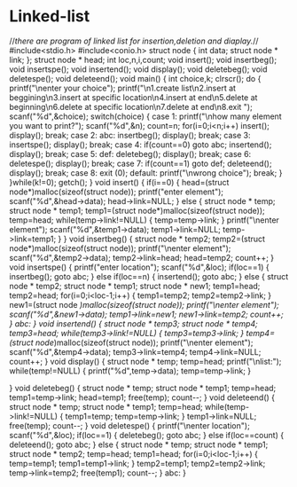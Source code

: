 # Linked-list
//*there are program of linked list for insertion,deletion and diaplay.*//
#include<stdio.h>
#include<conio.h>
struct node
{
	int data;
	struct node * link;
};
struct node * head;
int loc,n,i,count;
void insert();
void insertbeg();
void insertspe();
void insertend();
void display();
void deletebeg();
void deletespe();
void deleteend();
void main()
{
	int choice,k;
	clrscr();
	do
	{
	printf("\nenter your choice");
	printf("\n1.create list\n2.insert at beggining\n3.insert at specific location\n4.insert at end\n5.delete at beginning\n6.delete at specific location\n7.delete at end\n8.exit ");
	scanf("%d",&choice);
	switch(choice)
	{
		case 1:
			printf("\nhow many element you want to print?");
			scanf("%d",&n);
			count=n;
			for(i=0;i<n;i++)
			insert();
			display();
			break;
		case 2:
			abc:
			insertbeg();
			display();
			break;
		case 3:
			insertspe();
			display();
			break;
		case 4:
			if(count==0)
				goto abc;
			insertend();
			display();
			break;
		case 5:
			def:
			deletebeg();
			display();
			break;
		case 6:
			deletespe();
			display();
			break;
		case 7:
			if(count==1)
			goto def;
			deleteend();
			display();
			break;
		case 8:
			exit (0);
		default:
			printf("\nwrong choice");
			break;
	}
	}while(k!=0);
	getch();
}
void insert()
{
	if(i==0)
	{
		head=(struct node*)malloc(sizeof(struct node));
		printf("enter element");
		scanf("%d",&head->data);
		head->link=NULL;
	}
	else
	{
		struct node * temp;
		struct node * temp1;
		temp1=(struct node*)malloc(sizeof(struct node));
		temp=head;
		while(temp->link!=NULL)
		{
			temp=temp->link;
		}
		printf("\nenter element");
		scanf("%d",&temp1->data);
		temp1->link=NULL;
		temp->link=temp1;
	}
}
void insertbeg()
{
		struct node * temp2;
		temp2=(struct node*)malloc(sizeof(struct node));
		printf("\nenter element");
		scanf("%d",&temp2->data);
		temp2->link=head;
		head=temp2;
		count++;
}
void insertspe()
{
	printf("enter location");
	scanf("%d",&loc);
	if(loc==1)
	{
		insertbeg();
		goto abc;
	}
	else if(loc==n)
	{
		insertend();
		goto abc;
	}
	else
	{
		struct node * temp2;
		struct node * temp1;
		struct node * new1;
		temp1=head;
		temp2=head;
		for(i=0;i<loc-1;i++)
		{
			temp1=temp2;
			temp2=temp2->link;
		}
		new1=(struct node *)malloc(sizeof(struct node));
		printf("\nenter element");
		scanf("%d",&new1->data);
		temp1->link=new1;
		new1->link=temp2;
		count++;
	}
	abc:
}
void insertend()
{
		struct node * temp3;
		struct node * temp4;
		temp3=head;
		while(temp3->link!=NULL)
		{
			temp3=temp3->link;
		}
		temp4=(struct node*)malloc(sizeof(struct node));
		printf("\nenter element");
		scanf("%d",&temp4->data);
		temp3->link=temp4;
		temp4->link=NULL;
		count++;
}
void display()
{
	struct node * temp;
	temp=head;
	printf("\nlist:");
		while(temp!=NULL)
		{
			printf("%d",temp->data);
			temp=temp->link;
		}

}
void deletebeg()
{
	struct node * temp;
	struct node * temp1;
	temp=head;
	temp1=temp->link;
	head=temp1;
	free(temp);
	count--;
}
void deleteend()
{
	struct node * temp;
	struct node * temp1;
	temp=head;
	while(temp->link!=NULL)
	{
		temp1=temp;
		temp=temp->link;
	}
	temp1->link=NULL;
	free(temp);
	count--;
}
void deletespe()
{
	printf("\nenter location");
	scanf("%d",&loc);
	if(loc==1)
	{
		deletebeg();
		goto abc;
	}
	else if(loc==count)
	{
		deleteend();
		goto abc;
	}
	else
	{
		struct node * temp;
		struct node * temp1;
		struct node * temp2;
		temp=head;
		temp1=head;
		for(i=0;i<loc-1;i++)
		{
			temp=temp1;
			temp1=temp1->link;
		}
		temp2=temp1;
		temp2=temp2->link;
		temp->link=temp2;
		free(temp1);
		count--;
	}
	abc:
}












